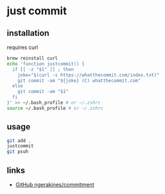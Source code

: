 # just commit

## installation

requires curl

```bash
brew reinstall curl
echo 'function justcommit() {
  if [[ -z "$1" ]] ; then
    joke="$(curl -s https://whatthecommit.com/index.txt)"
    git commit -am "${joke} (C) whatthecommit.com"
  else
    git commit -am "$1"
  fi
}' >> ~/.bash_profile # or ~/.zshrc
source ~/.bash_profile # or ~/.zshrc
```

## usage

```bash
git add .
justcommit
git psuh
```

## links

* [GitHub ngerakines/commitment](https://github.com/ngerakines/commitment)
